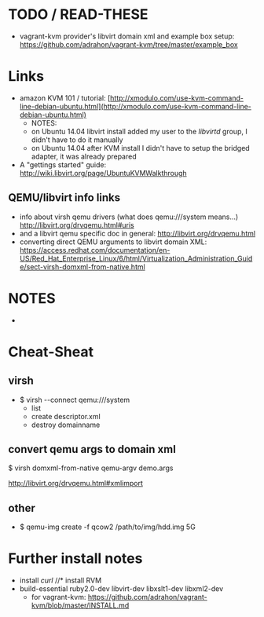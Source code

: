 
# TODO / READ-THESE

* vagrant-kvm provider's libvirt domain xml and example box setup: https://github.com/adrahon/vagrant-kvm/tree/master/example_box

# Links

* amazon KVM 101 / tutorial: [http://xmodulo.com/use-kvm-command-line-debian-ubuntu.html](http://xmodulo.com/use-kvm-command-line-debian-ubuntu.html)
  * NOTES:
  * on Ubuntu 14.04 libvirt install added my user to the *libvirtd* group,
    I didn't have to do it manually
  * on Ubuntu 14.04 after KVM install I didn't have to setup the bridged adapter,
    it was already prepared
* A "gettings started" guide: http://wiki.libvirt.org/page/UbuntuKVMWalkthrough

## QEMU/libvirt info links

* info about virsh qemu drivers (what does qemu:///system means...) http://libvirt.org/drvqemu.html#uris
* and a libvirt qemu specific doc in general: http://libvirt.org/drvqemu.html
* converting direct QEMU arguments to libvirt domain XML: https://access.redhat.com/documentation/en-US/Red_Hat_Enterprise_Linux/6/html/Virtualization_Administration_Guide/sect-virsh-domxml-from-native.html

# NOTES

*


# Cheat-Sheat

## virsh

* $ virsh --connect qemu:///system
  * list
  * create descriptor.xml
  * destroy domainname


## convert qemu args to domain xml

$ virsh domxml-from-native qemu-argv demo.args

http://libvirt.org/drvqemu.html#xmlimport


## other

* $ qemu-img create -f qcow2 /path/to/img/hdd.img 5G

# Further install notes

* install *curl*
//* install RVM
* build-essential ruby2.0-dev libvirt-dev libxslt1-dev libxml2-dev
	* for vagrant-kvm: https://github.com/adrahon/vagrant-kvm/blob/master/INSTALL.md
